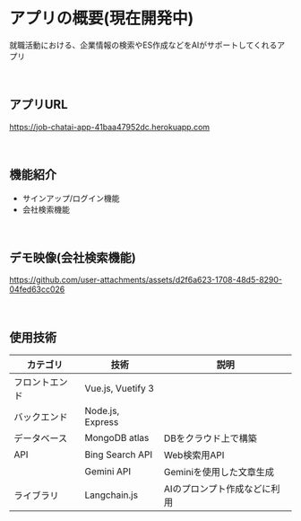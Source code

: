 # アプリの概要(現在開発中)
就職活動における、企業情報の検索やES作成などをAIがサポートしてくれるアプリ

<br>

## アプリURL
https://job-chatai-app-41baa47952dc.herokuapp.com

<br>
  
## 機能紹介
- サインアップ/ログイン機能
- 会社検索機能

<br>

## デモ映像(会社検索機能)
https://github.com/user-attachments/assets/d2f6a623-1708-48d5-8290-04fed63cc026

<br>

## 使用技術
| **カテゴリ**     | **技術**             | **説明** |
|------------------|----------------------|----------|
| フロントエンド   | Vue.js, Vuetify 3         | |
| バックエンド     | Node.js, Express              | |
| データベース     | MongoDB atlas             | DBをクラウド上で構築 |
|       API    | Bing Search API      | Web検索用API |
|        | Gemini API           | Geminiを使用した文章生成 |
| ライブラリ     | Langchain.js  | AIのプロンプト作成などに利用 |
